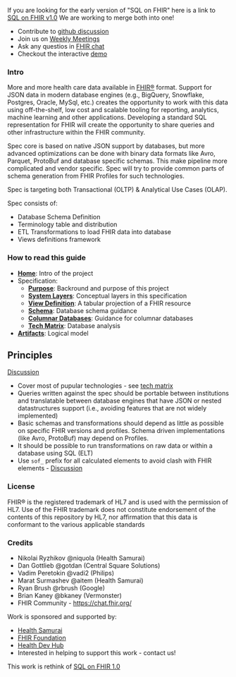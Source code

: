 If you are looking for the early version of "SQL on FHIR" 
here is a link to [SQL on FHIR v1.0](https://github.com/FHIR/sql-on-fhir-archived)
We are working to merge both into one!

* Contribute to [github discussion](https://github.com/FHIR/sql-on-fhir-v2/discussions)
* Join us on [Weekly Meetings](https://us02web.zoom.us/meeting/register/tZApd-CgqzIiGdI163Q23yc6wihcfswAWBmO)
* Ask any questios in [FHIR chat](https://chat.fhir.org/#narrow/stream/179219-analytics-on-FHIR)
* Checkout the interactive [demo](http://142.132.196.32:7777/#/console)

### Intro

More and more health care data available in [FHIR®](https://hl7.org/fhir) format. Support for JSON data in modern database engines (e.g., BigQuery, Snowflake, Postgres, Oracle, MySql, etc.) creates the opportunity to work with this data using off-the-shelf, low cost and scalable tooling for reporting, analytics, machine learning and other applications. Developing a standard SQL representation for FHIR will create the opportunity to share queries and other infrastructure within the FHIR community.

Spec core is based on native JSON support by databases, but more advanced optimizations can be done with binary data formats like Avro, Parquet, ProtoBuf and database specific schemas. This make pipeline more complicated and vendor specific. Spec will try to provide common parts of schema generation from FHIR Profiles for such technologies.

Spec is targeting both Transactional (OLTP) & Analytical Use Cases (OLAP).

Spec consists of:
* Database Schema Definition
* Terminology table and distribution
* ETL Transformations to load FHIR data into database
* Views definitions framework

### How to read this guide
* **[Home](index.html)**: Intro of the project
* Specification:
  * **[Purpose](purpose.html)**: Backround and purpose of this project
  * **[System Layers](layers.html)**: Conceptual layers in this specification
  * **[View Definition](view-definition.html)**: A tabular projection of a FHIR resource
  * **[Schema](schema.html)**: Database schema guidance
  * **[Columnar Databases](columnar.html)**: Guidance for columnar databases
  * **[Tech Matrix](tech-matrix.html)**: Database analysis
* **[Artifacts](artifacts.html)**: Logical model

## Principles 

[Discussion](https://github.com/FHIR/sql-on-fhir-v2/discussions/44)

- Cover most of pupular technologies - see [tech matrix](https://github.com/FHIR/sql-on-fhir-v2/blob/master/tech-matrix.md)
- Queries written against the spec should be portable between institutions and 
  translatable between database engines that have JSON  or nested datastructures support (i.e., avoiding features that are not widely implemented)
- Basic schemas and transformations should depend as little as possible on specific FHIR versions and profiles. Schema driven implementations (like Avro, ProtoBuf) may depend on Profiles.
- It should be possible to run transformations on raw data or within a database using SQL (ELT)
- Use `sof_` prefix for all calculated elements to avoid clash with FHIR elements - [Discussion](https://github.com/FHIR/sql-on-fhir-v2/discussions/45)


### License

FHIR® is the registered trademark of HL7 and is used with the permission of HL7. Use of the FHIR trademark does not constitute endorsement of the contents of this repository by HL7, nor affirmation that this data is conformant to the various applicable standards

### Credits

* Nikolai Ryzhikov @niquola (Health Samurai)
* Dan Gottlieb @gotdan (Central Square Solutions)
* Vadim Peretokin @vadi2 (Philips)
* Marat Surmashev @aitem (Health Samurai)
* Ryan Brush @rbrush (Google)
* Brian Kaney @bkaney (Vermonster)
* FHIR Community - https://chat.fhir.org/

Work is sponsored and supported by:
* [Health Samurai](https://www.health-samurai.io/)
* [FHIR Foundation](https://fhir.org/)
* [Health Dev Hub](https://www.healthdevhub.com/)
* Interested in helping to support this work - contact us!
 
 
This work is rethink of [SQL on FHIR 1.0](https://github.com/FHIR/sql-on-fhir/blob/master/sql-on-fhir.md)
